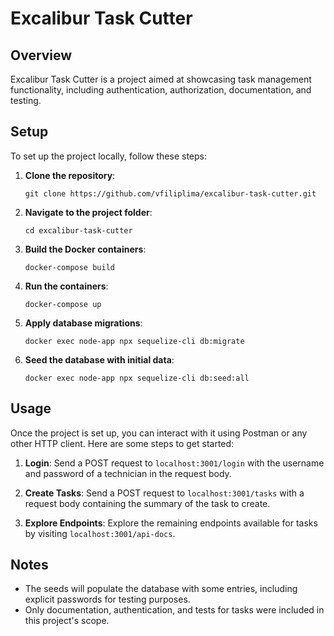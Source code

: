 # Excalibur Task Cutter

## Overview

Excalibur Task Cutter is a project aimed at showcasing task management functionality, including authentication, authorization, documentation, and testing.

## Setup

To set up the project locally, follow these steps:

1. **Clone the repository**: 
    ```
    git clone https://github.com/vfiliplima/excalibur-task-cutter.git
    ```

2. **Navigate to the project folder**:
    ```
    cd excalibur-task-cutter
    ```

3. **Build the Docker containers**:
    ```
    docker-compose build
    ```

4. **Run the containers**:
    ```
    docker-compose up
    ```

5. **Apply database migrations**:
    ```
    docker exec node-app npx sequelize-cli db:migrate
    ```

6. **Seed the database with initial data**:
    ```
    docker exec node-app npx sequelize-cli db:seed:all
    ```

## Usage

Once the project is set up, you can interact with it using Postman or any other HTTP client. Here are some steps to get started:

1. **Login**: Send a POST request to `localhost:3001/login` with the username and password of a technician in the request body.

2. **Create Tasks**: Send a POST request to `localhost:3001/tasks` with a request body containing the summary of the task to create.

3. **Explore Endpoints**: Explore the remaining endpoints available for tasks by visiting `localhost:3001/api-docs`.

## Notes

- The seeds will populate the database with some entries, including explicit passwords for testing purposes.
- Only documentation, authentication, and tests for tasks were included in this project's scope.
